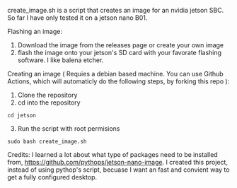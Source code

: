 create_image.sh is a script that creates an image for an nvidia jetson SBC. So far I have only tested it on a jetson nano B01.

Flashing an image:
1. Download the image from the releases page or create your own image
2. flash the image onto your jetson's SD card with your favorate flashing software. I like balena etcher.

Creating an image ( Requies a debian based machine. You can use Github Actions, which will automaticly do the following steps, by forking this repo ):
1. Clone the repository
2. cd into the repository
```console
cd jetson
```
3. Run the script with root permisions
```console
sudo bash create_image.sh
```

Credits:
    I learned a lot about what type of packages need to be installed from, https://github.com/pythops/jetson-nano-image. I created this project, instead of using pythop's script, becuase I want an fast and convient way to get a fully configured desktop.